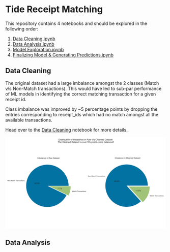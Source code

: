 # Tide Receipt Matching

This repository contains 4 notebooks and should be explored in the following order:
1) [Data Cleaning.ipynb](https://github.com/Sid-darthvader/Tide_Receipt_Matching/blob/main/Data%20Cleaning.ipynb)
2) [Data Analysis.ipynb](https://github.com/Sid-darthvader/Tide_Receipt_Matching/blob/main/Data%20Analysis.ipynb)
3) [Model Exploration.ipynb](https://github.com/Sid-darthvader/Tide_Receipt_Matching/blob/main/Model%20Exploration.ipynb)
4) [Finalizing Model & Generating Predictions.ipynb](https://github.com/Sid-darthvader/Tide_Receipt_Matching/blob/main/Finalizing%20Model%20%26%20Generating%20Predictions.ipynb)

## Data Cleaning
The original dataset had a large imbalance amongst the 2 classes (Match v/s Non-Match transactions). This would have led to sub-par performance of ML models in identifying the correct matching transaction for a given receipt id.

Class imbalance was improved by ~5 percentage points by dropping the entries corresponding to receipt_ids which had no match amongst all the available transactions. 

Head over to the [Data Cleaning](https://github.com/Sid-darthvader/Tide_Receipt_Matching/blob/main/Data%20Cleaning.ipynb) notebook for more details.

![Imbalance_Comparison](./Plots/Imbalance_Comparison.png)

## Data Analysis
